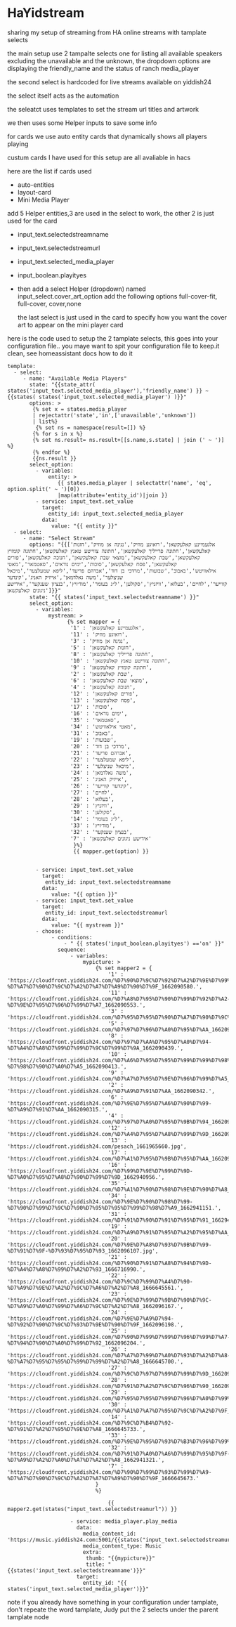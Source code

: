 # HaYidstream

sharing my setup of streaming from HA online streams with tamplate selects 

the main setup use 2  tampalte selects one for listing all available speakers excluding the unavailable and the unknown, the dropdown options are displaying the friendly_name and the status of ranch media_player 

the second select is hardcoded for live streams available on yiddish24

the select itself acts as the automation 

the seleatct uses templates to set the stream url titles and artwork

we then  uses some Helper inputs to save some info 

for cards we use auto entity cards that dynamically shows all players playing 

custum cards I have used for this setup are all avaliable in hacs


here are the list if cards used

+ auto-entities
+ layout-card
+ Mini Media Player


add 5 Helper entities,3 are used in the select to work,  the other 2 is just used for the card

+ input_text.selectedstreamname
+ input_text.selectedstreamurl
+ input_text.selected_media_player
+ input_boolean.playityes
+ then add a select Helper (dropdown) named input_select.cover_art_option add the following options full-cover-fit, full-cover, cover,none

  the last select is just used in the card to specify how you want the cover art to appear on the mini player card





here is the code used to setup the 2 tamplate selects, this goes into your configuration file.. you maye want to spit your configuration file to keep.it clean,  see homeassistant docs how to do it

```
template:
  - select:
     - name: "Available Media Players"
       state: "{{state_attr( states('input_text.selected_media_player'),'friendly_name') }} ~ {{states( states('input_text.selected_media_player') )}}"
       options: >
        {% set x = states.media_player
        | rejectattr('state','in',['unavailable','unknown'])
        | list%}
         {% set ns = namespace(result=[]) %}
        {% for s in x %}
        {% set ns.result= ns.result+[[s.name,s.state] | join (' ~ ')] %}
        {% endfor %}
        {{ns.result }}
       select_option:
         - variables:
             entity: >
                {{ states.media_player | selectattr('name', 'eq', option.split(' ~ ')[0])
                |map(attribute='entity_id')|join }}
         - service: input_text.set_value
           target:
             entity_id: input_text.selected_media_player 
           data:
              value: "{{ entity }}"
  - select:
     - name: "Select Stream"  
       options: "{{['אלגעמיינע קאלעקשאן','רואיגע מוזיק','נגינה אן מוזיק','חזנות קאלעקשאן','חתונה פרייליך קאלעקשאן','חתונה צווייטע טאנץ קאלעקשאן','חתונה קומזיץ קאלעקשאן','שבת קאלעקשאן','מוצאי שבת קאלעקשאן','חנוכה קאלעקשאן','פורים קאלעקשאן','פסח קאלעקשאן','סוכות','ימים נוראים','סאטמאר','מאטי אילאוויטש','באבוב','שבועות','מרדכי בן דוד','אברהם פריעד','ליפא שמעלצער','מיכאל שניצלער','משה גאלדמאן','אייזיק האניג','קינדער קווייער','לחיים','בעלזא','וויזניץ','סקולען','ל״ג בעומר','מוד׳זיץ','בנציון שענקער','אידישע ניגונים קאלעקשאן']}}"
       state: "{{ states('input_text.selectedstreamname') }}"
       select_option:
         - variables:
             mystream: >
                   {% set mapper = {
                    'אלגעמיינע קאלעקשאן' : '1',
                    'רואיגע מוזיק' : '11',
                    'נגינה אן מוזיק' : '3',
                    'חזנות קאלעקשאן' : '5',
                    'חתונה פרייליך קאלעקשאן' : '8',
                    'חתונה צווייטע טאנץ קאלעקשאן' : '10',
                    'חתונה קומזיץ קאלעקשאן' : '9',
                    'שבת קאלעקשאן' : '2',
                    'מוצאי שבת קאלעקשאן' : '6',
                    'חנוכה קאלעקשאן' : '4',
                    'פורים קאלעקשאן' : '12',
                    'פסח קאלעקשאן' : '13',
                    'סוכות' : '17',
                    'ימים נוראים' : '16',
                    'סאטמאר' : '35',
                    'מאטי אילאוויטש' : '34',
                    'באבוב' : '31',
                    'שבועות' : '19',
                    'מרדכי בן דוד' : '20',
                    'אברהם פריעד' : '21',
                    'ליפא שמעלצער' : '22',
                    'מיכאל שניצלער' : '23',
                    'משה גאלדמאן' : '24',
                    'אייזיק האניג' : '25',
                    'קינדער קווייער' : '26',
                    'לחיים' : '27',
                    'בעלזא' : '28',
                    'וויזניץ' : '29',
                    'סקולען' : '30',
                    'ל״ג בעומר' : '14',
                    'מוד׳זיץ' : '33',
                    'בנציון שענקער' : '32',
                    'אידישע ניגונים קאלעקשאן' : '7'
                     }%}
                     {{ mapper.get(option) }}
                     
                     
         - service: input_text.set_value
           target:
            entity_id: input_text.selectedstreamname 
           data:
              value: "{{ option }}"
         - service: input_text.set_value
           target:
            entity_id: input_text.selectedstreamurl 
           data:
              value: "{{ mystream }}"
         - choose:
              - conditions:
                  - " {{ states('input_boolean.playityes') =='on' }}"
                sequence: 
                    - variables:
                        mypicture: >
                            {% set mapper2 = {                   
                                '1' : 'https://cloudfront.yiddish24.com/%D7%90%D7%9C%D7%92%D7%A2%D7%9E%D7%99%D7%99%D7%A0%D7%A2-%D7%A7%D7%90%D7%9C%D7%A2%D7%A7%D7%A9%D7%90%D7%9F_1662090580.',
                                '11' : 'https://cloudfront.yiddish24.com/%D7%A8%D7%95%D7%90%D7%99%D7%92%D7%A2-%D7%9E%D7%95%D7%96%D7%99%D7%A7_1662090553.',
                                '3' : 'https://cloudfront.yiddish24.com/%D7%95%D7%95%D7%90%D7%A7%D7%90%D7%9C%D7%99%D7%A9_1662090512.',
                                '5' : 'https://cloudfront.yiddish24.com/%D7%97%D7%96%D7%A0%D7%95%D7%AA_1662090478.',
                                '8' : 'https://cloudfront.yiddish24.com/%D7%97%D7%AA%D7%95%D7%A0%D7%94-%D7%A4%D7%A8%D7%99%D7%99%D7%9C%D7%99%D7%9A_1662090439.',
                                '10' : 'https://cloudfront.yiddish24.com/%D7%A6%D7%95%D7%95%D7%99%D7%99%D7%98%D7%A2-%D7%98%D7%90%D7%A0%D7%A5_1662090413.',
                                '9' : 'https://cloudfront.yiddish24.com/%D7%A7%D7%95%D7%9E%D7%96%D7%99%D7%A5_1662096447.',
                                '2' : 'https://cloudfront.yiddish24.com/%D7%A9%D7%91%D7%AA_1662090342.',
                                '6' : 'https://cloudfront.yiddish24.com/%D7%9E%D7%95%D7%A6%D7%90%D7%99-%D7%A9%D7%91%D7%AA_1662090315.',
                                '4' : 'https://cloudfront.yiddish24.com/%D7%97%D7%A0%D7%95%D7%9B%D7%94_1662090285.',
                                '12' : 'https://cloudfront.yiddish24.com/%D7%A4%D7%95%D7%A8%D7%99%D7%9D_1662090243.',
                                '13' : 'https://cloudfront.yiddish24.com/pesach_1661965660.jpg',
                                '17' : 'https://cloudfront.yiddish24.com/%D7%A1%D7%95%D7%9B%D7%95%D7%AA_1662096684.',
                                '16' : 'https://cloudfront.yiddish24.com/%D7%99%D7%9E%D7%99%D7%9D-%D7%A0%D7%95%D7%A8%D7%90%D7%99%D7%9D_1662940956.',
                                '35' : 'https://cloudfront.yiddish24.com/%D7%A1%D7%90%D7%98%D7%9E%D7%90%D7%A8_1662941031.',
                                '34' : 'https://cloudfront.yiddish24.com/%D7%9E%D7%90%D7%98%D7%99-%D7%90%D7%99%D7%9C%D7%90%D7%95%D7%95%D7%99%D7%98%D7%A9_1662941151.',
                                '31' : 'https://cloudfront.yiddish24.com/%D7%91%D7%90%D7%91%D7%95%D7%91_1662941200.',
                                '19' : 'https://cloudfront.yiddish24.com/%D7%A9%D7%91%D7%95%D7%A2%D7%95%D7%AA_1662096087.',
                                '20' : 'https://cloudfront.yiddish24.com/%D7%9E%D7%A8%D7%93%D7%9B%D7%99-%D7%91%D7%9F-%D7%93%D7%95%D7%93_1662096107.jpg',
                                '21' : 'https://cloudfront.yiddish24.com/%D7%90%D7%91%D7%A8%D7%94%D7%9D-%D7%A4%D7%A8%D7%99%D7%A2%D7%93_1666716990.',
                                '22' : 'https://cloudfront.yiddish24.com/%D7%9C%D7%99%D7%A4%D7%90-%D7%A9%D7%9E%D7%A2%D7%9C%D7%A6%D7%A2%D7%A8_1666645561.',
                                '23' : 'https://cloudfront.yiddish24.com/%D7%9E%D7%99%D7%9B%D7%90%D7%9C-%D7%A9%D7%A0%D7%99%D7%A6%D7%9C%D7%A2%D7%A8_1662096167.',
                                '24' : 'https://cloudfront.yiddish24.com/%D7%9E%D7%A9%D7%94-%D7%92%D7%90%D7%9C%D7%93%D7%9E%D7%90%D7%9F_1662096198.',
                                '25' : 'https://cloudfront.yiddish24.com/%D7%90%D7%99%D7%99%D7%96%D7%99%D7%A7-%D7%94%D7%90%D7%A0%D7%99%D7%92_1662096204.',
                                '26' : 'https://cloudfront.yiddish24.com/%D7%A7%D7%99%D7%A0%D7%93%D7%A2%D7%A8-%D7%A7%D7%95%D7%95%D7%99%D7%99%D7%A2%D7%A8_1666645700.',
                                '27' : 'https://cloudfront.yiddish24.com/%D7%9C%D7%97%D7%99%D7%99%D7%9D_1662096216.',
                                '28' : 'https://cloudfront.yiddish24.com/%D7%91%D7%A2%D7%9C%D7%96%D7%90_1662096224.',
                                '29' : 'https://cloudfront.yiddish24.com/%D7%95%D7%95%D7%99%D7%96%D7%A0%D7%99%D7%A5_1662096229.',
                                '30' : 'https://cloudfront.yiddish24.com/%D7%A1%D7%A7%D7%95%D7%9C%D7%A2%D7%9F_1662096235.',
                                '14' : 'https://cloudfront.yiddish24.com/%D7%9C%D7%B4%D7%92-%D7%91%D7%A2%D7%95%D7%9E%D7%A8_1666645733.',
                                '33' : 'https://cloudfront.yiddish24.com/%D7%9E%D7%95%D7%93%D7%B3%D7%96%D7%99%D7%A5_1662941272.',
                                '32' : 'https://cloudfront.yiddish24.com/%D7%91%D7%A0%D7%A6%D7%99%D7%95%D7%9F-%D7%A9%D7%A2%D7%A0%D7%A7%D7%A2%D7%A8_1662941321.',
                                '7' : 'https://cloudfront.yiddish24.com/%D7%90%D7%99%D7%93%D7%99%D7%A9-%D7%A7%D7%90%D7%9C%D7%A2%D7%A7%D7%A9%D7%90%D7%9F_1666645673.'
                            }
                            %}

                                {{ mapper2.get(states("input_text.selectedstreamurl")) }}

                    - service: media_player.play_media
                      data:
                        media_content_id: 'https://music.yiddish24.com:5001/{{states("input_text.selectedstreamurl")}}'
                        media_content_type: Music
                        extra:
                         thumb: "{{mypicture}}"
                         title: "{{states('input_text.selectedstreamname')}}"
                      target:
                        entity_id: "{{ states('input_text.selected_media_player')}}"
```

note if you already have something in your configuration under tamplate,  don't repeate the word tamplate,  Judy put the 2 selects under the parent tamplate node       
